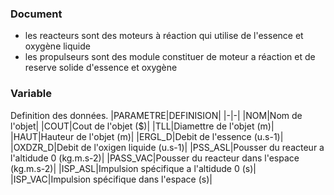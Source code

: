 ### Document
- les reacteurs sont des moteurs à réaction qui utilise de l'essence et oxygène liquide
- les propulseurs sont des module constituer de moteur a réaction et de reserve solide d'essence et oxygène
### Variable
Definition des données.
|PARAMETRE|DEFINISION|
|-|-|
|NOM|Nom de l'objet|
|COUT|Cout de l'objet ($)|
|TLL|Diamettre de l'objet (m)|
|HAUT|Hauteur de l'objet (m)|
|ERGL_D|Debit de l'essence (u.s-1)|
|OXDZR_D|Debit de l'oxigen liquide (u.s-1)|
|PSS_ASL|Pousser du reacteur a l'altidude 0 (kg.m.s-2)|
|PASS_VAC|Pousser du reacteur dans l'espace (kg.m.s-2)|
|ISP_ASL|Impulsion spécifique a l'altidude 0 (s)|
|ISP_VAC|Impulsion spécifique dans l'espace (s)|